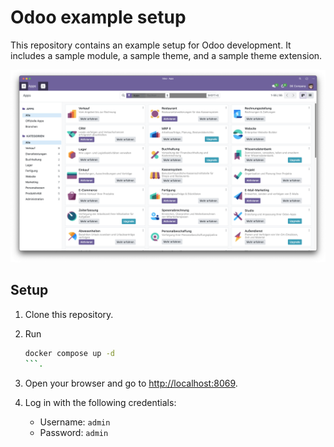 # Odoo example setup

This repository contains an example setup for Odoo development. It includes a sample module, a sample theme, and a sample theme extension.

![Odoo](./docs/apps.png)

## Setup

1. Clone this repository.
2. Run

    ```bash
    docker compose up -d
    ```.

3. Open your browser and go to <http://localhost:8069>.
4. Log in with the following credentials:
   - Username: `admin`
   - Password: `admin`
